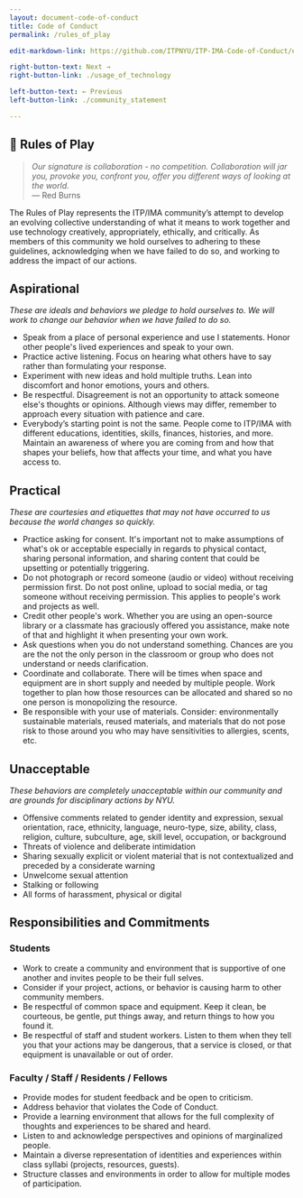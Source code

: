 ```yaml
---
layout: document-code-of-conduct
title: Code of Conduct
permalink: /rules_of_play

edit-markdown-link: https://github.com/ITPNYU/ITP-IMA-Code-of-Conduct/edit/main/rules_of_play.markdown

right-button-text: Next →
right-button-link: ./usage_of_technology

left-button-text: ← Previous
left-button-link: ./community_statement

---
```


## <a name="rules_of_play">🌈 Rules of Play</a>

> *Our signature is collaboration - no competition. Collaboration will jar you, provoke you, confront you, offer you different ways of looking at the world.*<br/> — Red Burns

The Rules of Play represents the ITP/IMA community’s attempt to develop an evolving collective understanding of what it means to work together and use technology creatively, appropriately, ethically, and critically. As members of this community we hold ourselves to adhering to these guidelines, acknowledging when we have failed to do so, and working to address the impact of our actions.

## <a name="Aspirational">Aspirational</a>


*These are ideals and behaviors we pledge to hold ourselves to. We will work to change our behavior when we have failed to do so.*

- Speak from a place of personal experience and use I statements. Honor other people's lived experiences and speak to your own.
- Practice active listening. Focus on hearing what others have to say rather than formulating your response.
- Experiment with new ideas and hold multiple truths. Lean into discomfort and honor emotions, yours and others.
- Be respectful. Disagreement is not an opportunity to attack someone else's thoughts or opinions. Although views may differ, remember to approach every situation with patience and care.
- Everybody’s starting point is not the same. People come to ITP/IMA with different educations, identities, skills, finances, histories, and more. Maintain an awareness of where you are coming from and how that shapes your beliefs, how that affects your time, and what you have access to.

## <a name="Practical">Practical</a>


*These are courtesies and etiquettes that may not have occurred to us because the world changes so quickly.*

- Practice asking for consent. It's important not to make assumptions of what's ok or acceptable especially in regards to physical contact, sharing personal information, and sharing content that could be upsetting or potentially triggering.
- Do not photograph or record someone (audio or video) without receiving permission first. Do not post online, upload to social media, or tag someone without receiving permission. This applies to people's work and projects as well.
- Credit other people's work. Whether you are using an open-source library or a classmate has graciously offered you assistance, make note of that and highlight it when presenting your own work.
- Ask questions when you do not understand something. Chances are you are the not the only person in the classroom or group who does not understand or needs clarification.
- Coordinate and collaborate. There will be times when space and equipment are in short supply and needed by multiple people. Work together to plan how those resources can be allocated and shared so no one person is monopolizing the resource.
- Be responsible with your use of materials. Consider: environmentally sustainable materials, reused materials, and materials that do not pose risk to those around you who may have sensitivities to allergies, scents, etc.  

## <a name="Unacceptable">Unacceptable</a>


*These behaviors are completely unacceptable within our community and are grounds for disciplinary actions by NYU.*

- Offensive comments related to gender identity and expression, sexual orientation, race, ethnicity, language, neuro-type, size, ability, class, religion, culture, subculture, age, skill level, occupation, or background
- Threats of violence and deliberate intimidation
- Sharing sexually explicit or violent material that is not contextualized and preceded by a considerate warning
- Unwelcome sexual attention
- Stalking or following
- All forms of harassment, physical or digital

## <a name="Responsibilities_and_Commitments">Responsibilities and Commitments</a>

### Students

- Work to create a community and environment that is supportive of one another and invites people to be their full selves.
- Consider if your project, actions, or behavior is causing harm to other community members.
- Be respectful of common space and equipment. Keep it clean, be courteous, be gentle, put things away, and return things to how you found it.
- Be respectful of staff and student workers. Listen to them when they tell you that your actions may be dangerous, that a service is closed, or that equipment is unavailable or out of order.

### Faculty / Staff / Residents / Fellows

- Provide modes for student feedback and be open to criticism.
- Address behavior that violates the Code of Conduct.
- Provide a learning environment that allows for the full complexity of thoughts and experiences to be shared and heard.
- Listen to and acknowledge perspectives and opinions of marginalized people.
- Maintain a diverse representation of identities and experiences within class syllabi (projects, resources, guests).
- Structure classes and environments in order to allow for multiple modes of participation.
